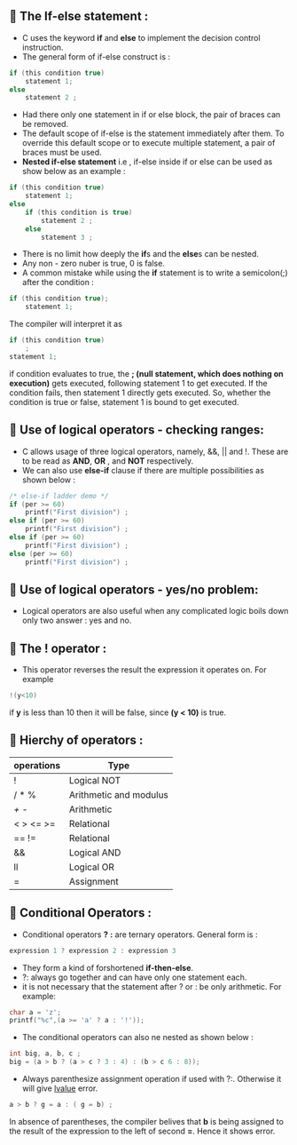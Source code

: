 ## :rocket: The If-else statement : 
* C uses the keyword **if** and **else** to implement the decision control instruction.
* The general form of if-else construct is :
``` c program
if (this condition true)
    statement 1;
else
    statement 2 ; 
```
* Had there only one statement in if or else block, the pair of braces can be removed.
* The default scope of if-else is the statement immediately after them. To override this default scope or to execute multiple statement, a pair of braces must be used.
* **Nested if-else statement** i.e , if-else inside if or else can be used as show below as an example : 
``` c program
if (this condition true)
    statement 1;
else
    if (this condition is true)
        statement 2 ;
    else
        statement 3 ;
```
* There is no limit how deeply the **if**s and the **else**s can be nested.
* Any non - zero nuber is true, 0 is false.
* A common mistake while using the **if** statement is to write a semicolon(;) after the condition :
``` c program
if (this condition true);
    statement 1;
```
The compiler will interpret it as
``` c program
if (this condition true)
    ;
statement 1;
```
if condition evaluates to true, the **; (null statement, which does nothing on execution)** gets executed, following statement 1 to get executed. If the condition fails, then statement 1 directly gets executed. So, whether the condition is true or false, statement 1 is bound to get executed.
## :rocket: Use of logical operators - checking ranges:
* C allows usage of three logical operators, namely, &&, || and !. These are to be read as **AND**, **OR** , and **NOT** respectively.
* We can also use **else-if** clause if there are multiple possibilities as shown below :
``` c program
/* else-if ladder demo */
if (per >= 60)
    printf("First division") ;
else if (per >= 60)
    printf("First division") ;
else if (per >= 60)
    printf("First division") ;
else (per >= 60)
    printf("First division") ;  
```
## :rocket: Use of logical operators - yes/no problem:
* Logical operators are also useful when any complicated logic boils down only two answer : yes and no.
## :rocket: The ! operator :
* This operator reverses the result the expression it operates on. For example
``` c program
!(y<10)
```
if **y** is less than 10 then it will be false, since **(y < 10)** is true.
## :rocket: Hierchy of operators :
operations | Type
-----------|------------------------
!          | Logical NOT  
/ * %      | Arithmetic and modulus
 *+* *-*   | Arithmetic
< > <= >=  | Relational
 == !=     | Relational
 &&        | Logical AND
 ll        | Logical OR
  =        | Assignment
 ## :rocket: Conditional Operators :
 * Conditional operators **?** **:** are ternary operators. General form is :
 ``` c program
 expression 1 ? expression 2 : expression 3
 ```
 * They form a kind of forshortened **if-then-else**.
 * ?: always go together and can have only one statement each.
 * it is not necessary that the statement after ? or : be only arithmetic. For example:
 ``` c program
 char a = 'z';
 printf("%c",(a >= 'a' ? a : '!'));
 ```
 * The conditional operators can also ne nested as shown below :
 ``` c program
 int big, a, b, c ;
 big = (a > b ? (a > c ? 3 : 4) : (b > c 6 : 8));
 ```
 * Always parenthesize assignment operation if used with ?:. Otherwise it will give [lvalue](https://www.geeksforgeeks.org/else-without-if-and-l-value-required-error-in-c/) error.
 ``` c program
 a > b ? g = a : ( g = b) ;
 ```
 In absence of parentheses, the compiler belives that **b** is being assigned to the result of the expression to the left of second **=**. Hence it shows error.
 
